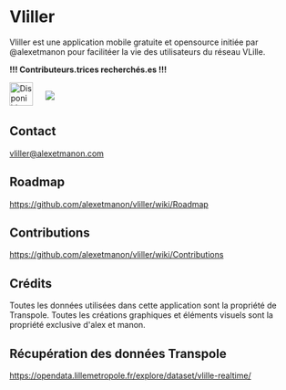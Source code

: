 # Vliller

Vliller est une application mobile gratuite et opensource initiée par @alexetmanon pour facilitéer la vie des utilisateurs du réseau VLille.

**!!! Contributeurs.trices recherchés.es !!!**

<a href="https://play.google.com/store/apps/details?id=com.alexetmanon.vliller&utm_source=global_co&utm_medium=prtnr&utm_content=Mar2515&utm_campaign=PartBadge&pcampaignid=MKT-Other-global-all-co-prtnr-py-PartBadge-Mar2515-1"><img alt="Disponible sur Google Play" height="41" src="https://developer.android.com/images/brand/fr_generic_rgb_wo_60.png"/></a>
&nbsp;
<a href="https://itunes.apple.com/fr/app/vliller-ton-vlille-en-1-clic/id1161025016?mt=8"><img src="https://linkmaker.itunes.apple.com/images/badges/fr-fr/badge_appstore-lrg.svg" style="margin:10px"></a>

## Contact

vliller@alexetmanon.com

## Roadmap

https://github.com/alexetmanon/vliller/wiki/Roadmap

## Contributions

https://github.com/alexetmanon/vliller/wiki/Contributions

## Crédits

Toutes les données utilisées dans cette application sont la propriété de Transpole.
Toutes les créations graphiques et éléments visuels sont la propriété exclusive d'alex et manon.

## Récupération des données Transpole

https://opendata.lillemetropole.fr/explore/dataset/vlille-realtime/
